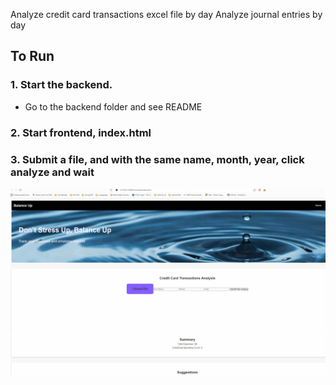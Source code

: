 Analyze credit card transactions excel file by day
Analyze journal entries by day


## To Run

### 1. Start the backend. 
- Go to the backend folder and see README

### 2. Start frontend, index.html

### 3. Submit a file, and with the same name, month, year, click analyze and wait

![Alt text](Frontend/GifBalanceUp.gif)
